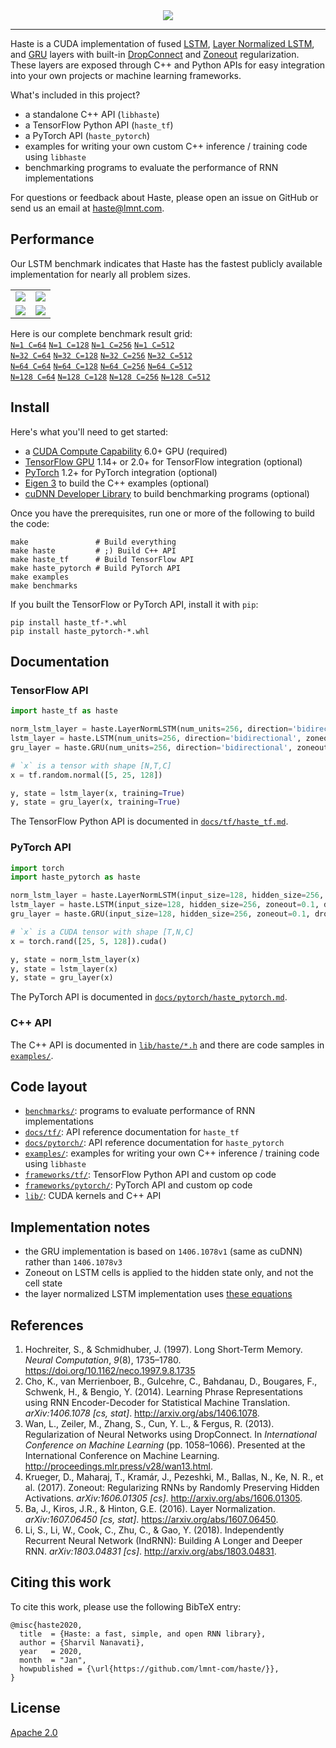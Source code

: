 <div align="center">
  <img src="https://lmnt.com/assets/haste-logo_social_media.png">
</div>

--------------------------------------------------------------------------------

Haste is a CUDA implementation of fused [LSTM](https://en.wikipedia.org/wiki/Long_short-term_memory), [Layer Normalized LSTM](https://arxiv.org/abs/1607.06450), and [GRU](https://en.wikipedia.org/wiki/Gated_recurrent_unit) layers with built-in [DropConnect](http://proceedings.mlr.press/v28/wan13.html) and [Zoneout](https://arxiv.org/abs/1606.01305) regularization. These layers are exposed through C++ and Python APIs for easy integration into your own projects or machine learning frameworks.

What's included in this project?
- a standalone C++ API (`libhaste`)
- a TensorFlow Python API (`haste_tf`)
- a PyTorch API (`haste_pytorch`)
- examples for writing your own custom C++ inference / training code using `libhaste`
- benchmarking programs to evaluate the performance of RNN implementations

For questions or feedback about Haste, please open an issue on GitHub or send us an email at [haste@lmnt.com](mailto:haste@lmnt.com).

## Performance
Our LSTM benchmark indicates that Haste has the fastest publicly available implementation for nearly all problem sizes.
<table>
  <tr><td><img src="https://lmnt.com/assets/haste/benchmark/report_n=16_c=128.png"></td><td><img src="https://lmnt.com/assets/haste/benchmark/report_n=32_c=256.png"></td></tr>
  <tr></tr>
  <tr><td><img src="https://lmnt.com/assets/haste/benchmark/report_n=64_c=128.png"></td><td><img src="https://lmnt.com/assets/haste/benchmark/report_n=128_c=256.png"></td></tr>
</table>

Here is our complete benchmark result grid:
<br>
[`N=1 C=64`](https://lmnt.com/assets/haste/benchmark/report_n=1_c=64.png)
[`N=1 C=128`](https://lmnt.com/assets/haste/benchmark/report_n=1_c=128.png)
[`N=1 C=256`](https://lmnt.com/assets/haste/benchmark/report_n=1_c=256.png)
[`N=1 C=512`](https://lmnt.com/assets/haste/benchmark/report_n=1_c=512.png)
<br>
[`N=32 C=64`](https://lmnt.com/assets/haste/benchmark/report_n=32_c=64.png)
[`N=32 C=128`](https://lmnt.com/assets/haste/benchmark/report_n=32_c=128.png)
[`N=32 C=256`](https://lmnt.com/assets/haste/benchmark/report_n=32_c=256.png)
[`N=32 C=512`](https://lmnt.com/assets/haste/benchmark/report_n=32_c=512.png)
<br>
[`N=64 C=64`](https://lmnt.com/assets/haste/benchmark/report_n=64_c=64.png)
[`N=64 C=128`](https://lmnt.com/assets/haste/benchmark/report_n=64_c=128.png)
[`N=64 C=256`](https://lmnt.com/assets/haste/benchmark/report_n=64_c=256.png)
[`N=64 C=512`](https://lmnt.com/assets/haste/benchmark/report_n=64_c=512.png)
<br>
[`N=128 C=64`](https://lmnt.com/assets/haste/benchmark/report_n=128_c=64.png)
[`N=128 C=128`](https://lmnt.com/assets/haste/benchmark/report_n=128_c=128.png)
[`N=128 C=256`](https://lmnt.com/assets/haste/benchmark/report_n=128_c=256.png)
[`N=128 C=512`](https://lmnt.com/assets/haste/benchmark/report_n=128_c=512.png)

## Install
Here's what you'll need to get started:
- a [CUDA Compute Capability](https://developer.nvidia.com/cuda-gpus) 6.0+ GPU (required)
- [TensorFlow GPU](https://www.tensorflow.org/install/gpu) 1.14+ or 2.0+ for TensorFlow integration (optional)
- [PyTorch](https://pytorch.org) 1.2+ for PyTorch integration (optional)
- [Eigen 3](http://eigen.tuxfamily.org/) to build the C++ examples (optional)
- [cuDNN Developer Library](https://developer.nvidia.com/rdp/cudnn-archive) to build benchmarking programs (optional)

Once you have the prerequisites, run one or more of the following to build the code:
```
make               # Build everything
make haste         # ;) Build C++ API
make haste_tf      # Build TensorFlow API
make haste_pytorch # Build PyTorch API
make examples
make benchmarks
```

If you built the TensorFlow or PyTorch API, install it with `pip`:
```
pip install haste_tf-*.whl
pip install haste_pytorch-*.whl
```

## Documentation
### TensorFlow API
```python
import haste_tf as haste

norm_lstm_layer = haste.LayerNormLSTM(num_units=256, direction='bidirectional', zoneout=0.1, dropout=0.05)
lstm_layer = haste.LSTM(num_units=256, direction='bidirectional', zoneout=0.1, dropout=0.05)
gru_layer = haste.GRU(num_units=256, direction='bidirectional', zoneout=0.1, dropout=0.05)

# `x` is a tensor with shape [N,T,C]
x = tf.random.normal([5, 25, 128])

y, state = lstm_layer(x, training=True)
y, state = gru_layer(x, training=True)
```

The TensorFlow Python API is documented in [`docs/tf/haste_tf.md`](docs/tf/haste_tf.md).

### PyTorch API
```python
import torch
import haste_pytorch as haste

norm_lstm_layer = haste.LayerNormLSTM(input_size=128, hidden_size=256, zoneout=0.1, dropout=0.05)
lstm_layer = haste.LSTM(input_size=128, hidden_size=256, zoneout=0.1, dropout=0.05)
gru_layer = haste.GRU(input_size=128, hidden_size=256, zoneout=0.1, dropout=0.05)

# `x` is a CUDA tensor with shape [T,N,C]
x = torch.rand([25, 5, 128]).cuda()

y, state = norm_lstm_layer(x)
y, state = lstm_layer(x)
y, state = gru_layer(x)
```

The PyTorch API is documented in [`docs/pytorch/haste_pytorch.md`](docs/pytorch/haste_pytorch.md).

### C++ API
The C++ API is documented in [`lib/haste/*.h`](lib/haste/) and there are code samples in [`examples/`](examples/).

## Code layout
- [`benchmarks/`](benchmarks): programs to evaluate performance of RNN implementations
- [`docs/tf/`](docs/tf): API reference documentation for `haste_tf`
- [`docs/pytorch/`](docs/pytorch): API reference documentation for `haste_pytorch`
- [`examples/`](examples): examples for writing your own C++ inference / training code using `libhaste`
- [`frameworks/tf/`](frameworks/tf): TensorFlow Python API and custom op code
- [`frameworks/pytorch/`](frameworks/pytorch): PyTorch API and custom op code
- [`lib/`](lib): CUDA kernels and C++ API

## Implementation notes
- the GRU implementation is based on `1406.1078v1` (same as cuDNN) rather than `1406.1078v3`
- Zoneout on LSTM cells is applied to the hidden state only, and not the cell state
- the layer normalized LSTM implementation uses [these equations](https://github.com/lmnt-com/haste/issues/1)

## References
1. Hochreiter, S., & Schmidhuber, J. (1997). Long Short-Term Memory. _Neural Computation_, _9_(8), 1735–1780. https://doi.org/10.1162/neco.1997.9.8.1735
1. Cho, K., van Merrienboer, B., Gulcehre, C., Bahdanau, D., Bougares, F., Schwenk, H., & Bengio, Y. (2014). Learning Phrase Representations using RNN Encoder-Decoder for Statistical Machine Translation. _arXiv:1406.1078 [cs, stat]_. http://arxiv.org/abs/1406.1078.
1. Wan, L., Zeiler, M., Zhang, S., Cun, Y. L., & Fergus, R. (2013). Regularization of Neural Networks using DropConnect. In _International Conference on Machine Learning_ (pp. 1058–1066). Presented at the International Conference on Machine Learning. http://proceedings.mlr.press/v28/wan13.html.
1. Krueger, D., Maharaj, T., Kramár, J., Pezeshki, M., Ballas, N., Ke, N. R., et al. (2017). Zoneout: Regularizing RNNs by Randomly Preserving Hidden Activations. _arXiv:1606.01305 [cs]_. http://arxiv.org/abs/1606.01305.
1. Ba, J., Kiros, J.R., & Hinton, G.E. (2016). Layer Normalization. _arXiv:1607.06450 [cs, stat]_. https://arxiv.org/abs/1607.06450.
1. Li, S., Li, W., Cook, C., Zhu, C., & Gao, Y. (2018). Independently Recurrent Neural Network (IndRNN): Building A Longer and Deeper RNN. _arXiv:1803.04831 [cs]_. http://arxiv.org/abs/1803.04831.

## Citing this work
To cite this work, please use the following BibTeX entry:
```
@misc{haste2020,
  title  = {Haste: a fast, simple, and open RNN library},
  author = {Sharvil Nanavati},
  year   = 2020,
  month  = "Jan",
  howpublished = {\url{https://github.com/lmnt-com/haste/}},
}
```

## License
[Apache 2.0](LICENSE)
